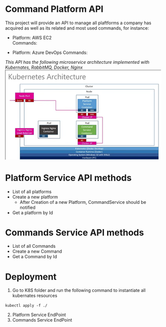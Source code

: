 # Command Platform API

This project will provide an API to manage all plaftforms a company has acquired as well as its related and most used commands, for instance: 
- Platform: AWS EC2  
  Commands:

- Platform: Azure DevOps
  Commands:

*This API has the following microservice architecture implemented with Kubernates, RabbitMQ, Docker, Nginx*
![](./Assets/Architecture.png)

# Platform Service API methods
- List of all platforms
- Create a new platform
  - After Creation of a new Platform, CommandService should be notified
- Get a platform by Id

# Commands Service API methods
- List of all Commands
- Create a new Command
- Get a Command by Id
  
# Deployment

1. Go to K8S folder and run the following command to instantiate all kubernates resources

`kubectl apply -f ./`

2. Platform Service EndPoint
3. Commands Service EndPoint



